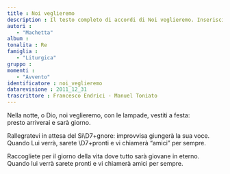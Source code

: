 ```yaml
--- 
title : Noi veglieremo
description : Il testo completo di accordi di Noi veglieremo. Inseriscila nel tuo canzoniere!
autori : 
   - "Machetta"
album : 
tonalita : Re
famiglia : 
   - "Liturgica"
gruppo : 
momenti : 
   - "Avvento"
identificatore : noi_veglieremo
datarevisione : 2011_12_31
trascrittore : Francesco Endrici - Manuel Toniato
--- 
```




Nella notte, o Dio,  noi veglieremo,
con le lampade, vestiti a festa:   
presto arriverai   e sarà giorno.


Rallegratevi in attesa del Si\D7+gnore:
improvvisa giungerà la sua voce. 
Quando Lui verrà, sarete \D7+pronti
e vi chiamerà “amici” per sempre.   


Raccogliete per il giorno della vita
dove tutto sarà giovane in eterno.
Quando lui verrà sarete pronti
e vi chiamerà amici per sempre.



